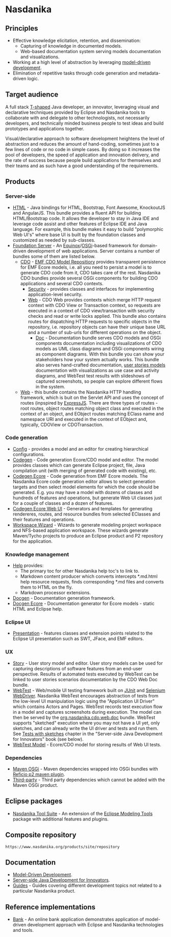 # Nasdanika


## Principles

* Effective knowledge elicitation, retention, and dissemination:
    * Capturing of knowledge in documented models.
    * Web-based documentation system serving models documentation and visualizations. 
* Working at a high level of abstraction by leveraging [model-driven development](articles/mdd.html).
* Elimination of repetitive tasks through code generation and metadata-driven logic.

## Target audience

A full stack [T-shaped](https://en.wikipedia.org/wiki/T-shaped_skills) Java developer, an innovator, leveraging visual and declarative techniques provided by Eclipse and Nasdanika tools to collaborate with and delegate to other technologists, not necessarily developers, and technically minded business people to test ideas and build prototypes and applications together.

Visual/declarative approach to software development heightens the level of abstraction and reduces the amount of hand-coding, sometimes just to a few lines of code or no code in simple cases. 
By doing so it increases the pool of developers, the speed of application and innovation delivery, and the rate of success because people build applications for themselves and their teams and as such have a good understanding of the requirements.

## Products

### Server-side

* [HTML](../html/index.html) - Java bindings for HTML, Bootstrap, Font Awesome, KnockoutJS and AngularJS. This bundle provides a fluent API for building HTML/Bootstrap code. It allows the developer to stay in Java IDE and leverage code assist and other features of Eclipse IDE and Java language. For example, this bundle makes it easy to build "polymorphic Web UI's" where base UI is built by the foundation classes and customized as needed by sub-classes.
* [Foundation Server](../server/org.nasdanika.repository/index.html) - An [Equinox](http://www.eclipse.org/equinox/)/[OSGi](https://www.osgi.org/developer/what-is-osgi/)-based framework for domain-driven development of web applications. Server contains a number of bundles some of them are listed below.
    * [CDO](../server/org.nasdanika.cdo/index.html) - [EMF CDO Model Repositiory](https://eclipse.org/cdo/documentation/) provides transparent persistence for EMF Ecore models, i.e. all you need to persist a model is to generate CDO code from it, CDO takes care of the rest. Nasdanika CDO bundles provide several OSGi components for building CDO applications and several CDO contexts.  
        * [Security](../server/org.nasdanika.cdo.security/index.html) - provides classes and interfaces for implementing application-level security.  
        * [Web](../server/org.nasdanika.cdo.web/index.html) - CDO Web provides contexts which merge HTTP request context with CDO View or Transaction context, so requests are executed in a context of CDO view/transaction with security checks and read or write locks applied. This bundle also contains routes for dispatching HTTP requests to specific objects in the repository, i.e. repository objects can have their unique base URL and a number of sub-urls for different operations on the object.
            * [Doc](../server/org.nasdanika.cdo.web.doc/index.html) - Documentation bundle serves CDO models and OSGi components documentation including visualizations of CDO models as UML class diagrams and OSGi components wiring as component diagrams. With this bundle you can show your stakeholders how your system actually works. This bundle also serves hand-crafted documentation, [user stories models](../server/org.nasdanika.story/index.html) documentation with visualizations as use case and activity diagrams, and WebTest test results with slideshows of captured screenshots, so people can explore different flows in the system.
    * [Web](../server/org.nasdanika.web/index.html) - this bundle contains the Nasdanika HTTP handling framework, which is buit on the Servlet API and uses the concept of routes (inpspired by [ExpressJS](https://expressjs.com/). There are three types of routes - root routes, object routes matching object class and executed in the context of an object, and EObject routes matching EClass name and namespace URI and executed in the context of EObject and, typically, CDOView or CDOTransaction. 

### Code generation

* [Config](../config/index.html) - provides a model and an editor for creating hierarchical configurations.
* [Codegen](../codegen/index.html) - Code generation Ecore/CDO model and editor. The model provides classes which can generate Eclipse project, file, Java compilation unit (with merging of generated code with existing), etc.  
* [Codegen Ecore](../codegen-ecore/index.html) - Code generation from EMF Ecore models. The Nasdanika Ecore code generation editor allows to select generation targets and then select model elements for which the code should be generated. E.g. you may have a model with dozens of classes and hundreds of features and operations, but generate Web UI classes just for a couple of classes and a dozen of features. 
* [Codegen Ecore Web UI](../codegen-ecore-web-ui/index.html) - Generators and templates for generating rendereres, routes,  and resource bundles from selected EClasses and their features and operations.
* [Workspace Wizard](../workspace-wizard/index.html) - Wizards to generate modeling project workspace and NFS-based application workspace. These wizards generate Maven/Tycho projects to produce an Eclipse product and P2 repository for the application.

### Knowledge management

* [Help](../help/index.html) provides:
    * The primary toc for other Nasdanika help toc's to link to.
    * Markdown content producer which converts intercepts *.md.html help resource requests, finds corresponding *.md files and converts them to HTML on the fly.
    * Markdown processor extensions.
* [Docgen](../docgen/index.html) - Documentation generation framework.
* [Docgen Ecore](../docgen-ecore/index.html) - Documentation generator for Ecore models - static HTML and Eclipse help.

### Eclipse UI

* [Presentation](../presentation/index.html) - features classes and extension points related to the Eclipse UI presentation such as SWT, JFace, and EMF editors.

### UX

* [Story](../story/index.html) - User story model and editor. User story models can be used for capturing descriptions of software features from an end-user perspective. Results of automated tests executed by WebTest can be linked to user stories scenarios documentation by the CDO Web Doc bundle. 
* [WebTest](../webtest/index.html) - Web/mobile UI testing framework built on [JUnit](http://junit.org/junit4/) and [Selenium WebDriver](http://www.seleniumhq.org/projects/webdriver/). Nasdanika WebTest encourages abstraction of tests from the low-level UI manipulation logic using the "Application UI Driver" which contains Actors and Pages. WebTest records test execution flow in a model and captures screenshots during execution. The model can then be served by the [org.nasdanika.cdo.web.doc](../server/org.nasdanika.cdo.web.doc/index.html) bundle. WebTest supports "sketched" execution where you may not have a UI yet, only sketches, and can already write the UI driver and tests and run them. See [Tests with sketches](https://server-side-java-development-for-innovators.books.nasdanika.org/chapter-2-automated-ui-tests/tests/sketches/) chapter in the "Server-side Java Development for Innovators" book (see below).
* [WebTest Model](../webtest-model/index.html) - Ecore/CDO model for storing results of Web UI tests.


### Dependencies

* [Maven OSGi](https://github.com/Nasdanika/maven-osgi) - Maven dependencies wrapped into OSGi bundles with [Reficio p2 maven plugin](https://github.com/reficio/p2-maven-plugin).
* [Third-party](../third-party/index.html) - Third party dependencies which cannot be added with the Maven OSGi product. 

## Eclipse packages

* [Nasdanika Tool Suite](../tools/index.html) - An extension of the [Eclipse Modeling Tools](https://www.eclipse.org/downloads/packages/eclipse-modeling-tools/photon) package with additional features and plugins.

## Composite repository

``https://www.nasdanika.org/products/site/repository``

## Documentation

* [Model-Driven Development](articles/mdd.html).
* [Server-side Java Development for Innovators](https://server-side-java-development-for-innovators.books.nasdanika.org/).
* [Guides](../guides/index.html) - Guides covering different development topics not related to a particular Nasdanika product. 

## Reference implementations

* [Bank](../bank/index.html) - An online bank application demonstrates application of model-driven development approach with Eclipse and Nasdanika technologies and tools. 
